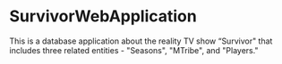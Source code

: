 # SurvivorWebApplication
 This is a database application about the reality TV show “Survivor" that includes three related entities - "Seasons", "MTribe", and "Players."
